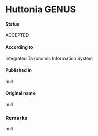 Huttonia GENUS
=======

#### Status
ACCEPTED

#### According to
Integrated Taxonomic Information System

#### Published in
null

#### Original name
null

### Remarks
null